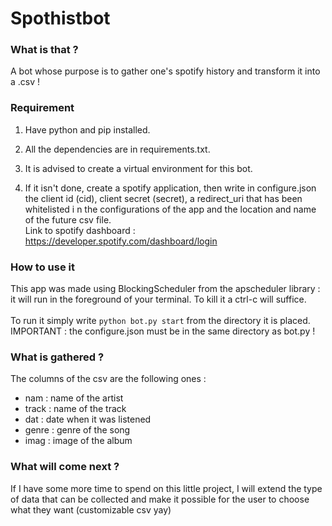 # Spothistbot

### What is that ?

A bot whose purpose is to gather one's spotify history and transform it into a .csv !

### Requirement

1. Have python and pip installed.

2. All the dependencies are in requirements.txt.

3. It is advised to create a virtual environment for this bot.

4. If it isn't done, create a spotify application, then write in configure.json the client id (cid), client secret (secret), a redirect_uri that has been whitelisted i n the configurations of the app and the location and name of the future csv file. <br />
Link to spotify dashboard : https://developer.spotify.com/dashboard/login

### How to use it

This app was made using BlockingScheduler from the apscheduler library : it will run in the foreground of your terminal. To kill it a ctrl-c will suffice. <br />
 <br />
To run it simply write `python bot.py start` from the directory it is placed. IMPORTANT : the configure.json must be in the same directory as bot.py !

### What is gathered ?

The columns of the csv are the following ones :

- nam : name of the artist
- track : name of the track
- dat : date when it was listened
- genre : genre of the song
- imag : image of the album

### What will come next ?

If I have some more time to spend on this little project, I will extend the type of data that can be collected and make it possible for the user to choose what they want (customizable csv yay)
